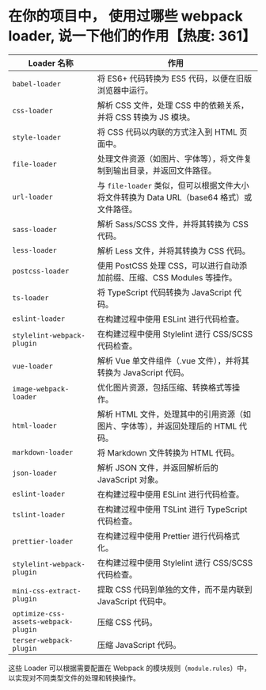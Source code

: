 # 在你的项目中， 使用过哪些 webpack loader, 说一下他们的作用【热度: 361】

| Loader 名称                | 作用                                                                                                             |
| --------------------------- | ------------------------------------------------------------------------------------------------------------------ |
| `babel-loader`              | 将 ES6+ 代码转换为 ES5 代码，以便在旧版浏览器中运行。                                                              |
| `css-loader`                | 解析 CSS 文件，处理 CSS 中的依赖关系，并将 CSS 转换为 JS 模块。                                                       |
| `style-loader`              | 将 CSS 代码以内联的方式注入到 HTML 页面中。                                                                          |
| `file-loader`               | 处理文件资源（如图片、字体等），将文件复制到输出目录，并返回文件路径。                                               |
| `url-loader`                | 与 `file-loader` 类似，但可以根据文件大小将文件转换为 Data URL（base64 格式）或文件路径。                          |
| `sass-loader`               | 解析 Sass/SCSS 文件，并将其转换为 CSS 代码。                                                                         |
| `less-loader`               | 解析 Less 文件，并将其转换为 CSS 代码。                                                                              |
| `postcss-loader`            | 使用 PostCSS 处理 CSS，可以进行自动添加前缀、压缩、CSS Modules 等操作。                                              |
| `ts-loader`                 | 将 TypeScript 代码转换为 JavaScript 代码。                                                                           |
| `eslint-loader`             | 在构建过程中使用 ESLint 进行代码检查。                                                                               |
| `stylelint-webpack-plugin`  | 在构建过程中使用 Stylelint 进行 CSS/SCSS 代码检查。                                                                   |
| `vue-loader`                | 解析 Vue 单文件组件（.vue 文件），并将其转换为 JavaScript 代码。                                                      |
| `image-webpack-loader`      | 优化图片资源，包括压缩、转换格式等操作。                                                                             |
| `html-loader`               | 解析 HTML 文件，处理其中的引用资源（如图片、字体等），并返回处理后的 HTML 代码。                                      |
| `markdown-loader`           | 将 Markdown 文件转换为 HTML 代码。                                                                                   |
| `json-loader`               | 解析 JSON 文件，并返回解析后的 JavaScript 对象。                                                                     |
| `eslint-loader`             | 在构建过程中使用 ESLint 进行代码检查。                                                                               |
| `tslint-loader`             | 在构建过程中使用 TSLint 进行 TypeScript 代码检查。                                                                    |
| `prettier-loader`           | 在构建过程中使用 Prettier 进行代码格式化。                                                                           |
| `stylelint-webpack-plugin`  | 在构建过程中使用 Stylelint 进行 CSS/SCSS 代码检查。                                                                   |
| `mini-css-extract-plugin`   | 提取 CSS 代码到单独的文件，而不是内联到 JavaScript 代码中。                                                           |
| `optimize-css-assets-webpack-plugin` | 压缩 CSS 代码。                                                                                       |
| `terser-webpack-plugin`     | 压缩 JavaScript 代码。                                                                                             |

这些 Loader 可以根据需要配置在 Webpack 的模块规则（`module.rules`）中，以实现对不同类型文件的处理和转换操作。
